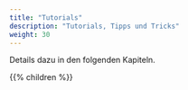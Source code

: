 ```yaml
---
title: "Tutorials"
description: "Tutorials, Tipps und Tricks"
weight: 30
---
```


Details dazu in den folgenden Kapiteln.


{{% children %}}
